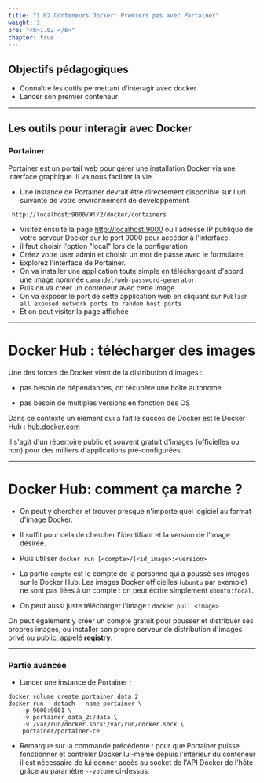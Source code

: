 ```yaml
---
title: "1.02 Conteneurs Docker: Premiers pas avec Portainer"
weight: 3
pre: "<b>1.02 </b>"
chapter: true
---
```


## Objectifs pédagogiques 
  - Connaître les outils permettant d'interagir avec docker
  - Lancer son premier conteneur

---

## Les outils pour interagir avec Docker

### Portainer

Portainer est un portail web pour gérer une installation Docker via une interface graphique. Il va nous faciliter la vie.

- Une instance de Portainer devrait être directement disponible sur l'url suivante de votre environnement de développement

```shell
 http://localhost:9000/#!/2/docker/containers
```

- Visitez ensuite la page [http://localhost:9000](http://localhost:9000) ou l'adresse IP publique de votre serveur Docker sur le port 9000 pour accéder à l'interface.
- il faut choisir l'option "local" lors de la configuration
- Créez votre user admin et choisir un mot de passe avec le formulaire.
- Explorez l'interface de Portainer.
- On va installer une application toute simple en téléchargeant d'abord une image nommée `camandel/web-password-generator`.
- Puis on va créer un conteneur avec cette image.
- On va exposer le port de cette application web en cliquant sur `Publish all exposed network ports to random host ports`
- Et on peut visiter la page affichée 
---


# Docker Hub : télécharger des images

Une des forces de Docker vient de la distribution d'images :

- pas besoin de dépendances, on récupère une boîte autonome

- pas besoin de multiples versions en fonction des OS

Dans ce contexte un élément qui a fait le succès de Docker est le Docker Hub : [hub.docker.com](https://hub.docker.com)

Il s'agit d'un répertoire public et souvent gratuit d'images (officielles ou non) pour des milliers d'applications pré-configurées.

---

# Docker Hub: comment ça marche ?

- On peut y chercher et trouver presque n'importe quel logiciel au format d'image Docker.

- Il suffit pour cela de chercher l'identifiant et la version de l'image désirée.

- Puis utiliser `docker run [<compte>/]<id_image>:<version>`

- La partie `compte` est le compte de la personne qui a poussé ses images sur le Docker Hub. Les images Docker officielles (`ubuntu` par exemple) ne sont pas liées à un compte : on peut écrire simplement `ubuntu:focal`.

- On peut aussi juste télécharger l'image : `docker pull <image>`

On peut également y créer un compte gratuit pour pousser et distribuer ses propres images, ou installer son propre serveur de distribution d'images privé ou public, appelé **registry**.

---

### Partie avancée

- Lancer une instance de Portainer :

```shell
docker volume create portainer_data_2
docker run --detach --name portainer \
    -p 9000:9001 \
    -v portainer_data_2:/data \
    -v /var/run/docker.sock:/var/run/docker.sock \
    portainer/portainer-ce
```

- Remarque sur la commande précédente : pour que Portainer puisse fonctionner et contrôler Docker lui-même depuis l'intérieur du conteneur il est nécessaire de lui donner accès au socket de l'API Docker de l'hôte grâce au paramètre `--volume` ci-dessus.
